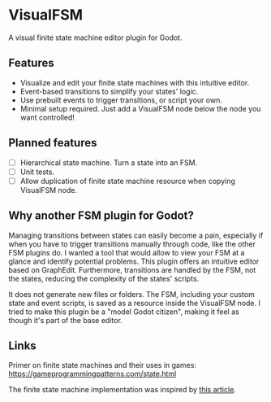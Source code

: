 # VisualFSM

A visual finite state machine editor plugin for Godot.

## Features

- Visualize and edit your finite state machines with this intuitive editor.
- Event-based transitions to simplify your states' logic.
- Use prebuilt events to trigger transitions, or script your own.
- Minimal setup required. Just add a VisualFSM node below the node you want controlled!

## Planned features

- [ ] Hierarchical state machine. Turn a state into an FSM.
- [ ] Unit tests.
- [ ] Allow duplication of finite state machine resource when copying VisualFSM node.

## Why another FSM plugin for Godot?

Managing transitions between states can easily become a pain, especially if when you have to trigger transitions manually through code, like the other FSM plugins do. I wanted a tool that would allow to view your FSM at a glance and identify potential problems. This plugin offers an intuitive editor based on GraphEdit. Furthermore, transitions are handled by the FSM, not the states, reducing the complexity of the states' scripts.

It does not generate new files or folders. The FSM, including your custom state and event scripts, is saved as a resource inside the VisualFSM node. I tried to make this plugin be a "model Godot citizen", making it feel as though it's part of the base editor.

## Links

Primer on finite state machines and their uses in games: https://gameprogrammingpatterns.com/state.html

The finite state machine implementation was inspired by [this article](https://www.codeproject.com/Articles/1087619/State-Machine-Design-in-Cplusplus-2).
